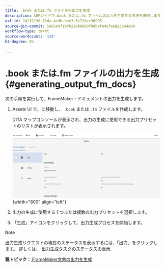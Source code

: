 ```yaml
---
title: .book または.fm ファイルの出力を生成
description: AEMガイドで.book または.fm ファイルの出力を生成する方法を説明します。
exl-id: 24132198-52da-4c0b-bee3-5c728ec96995
source-git-commit: 5e0584f1bf0216b8b00f00b9fe46fa682c244e08
workflow-type: tm+mt
source-wordcount: '128'
ht-degree: 0%

---
```


# .book または.fm ファイルの出力を生成 {#generating_output_fm_docs}

次の手順を実行して、FrameMaker・ドキュメントの出力を生成します。

1. Assets UI で、に移動し、 `.book` または `.fm` ファイルを作成します。

   DITA マップコンソールが表示され、出力の生成に使用できる出力プリセットのリストが表示されます。

   ![](images/publish-fm-doc.png){width="800" align="left"}

1. 出力の生成に使用する 1 つまたは複数の出力プリセットを選択します。

1. 「生成」アイコンをクリックして、出力生成プロセスを開始します。


>[!NOTE]
>
> 出力生成リクエストの現在のステータスを表示するには、「出力」をクリックします。 詳しくは、 [出力生成タスクのステータスの表示](fm-output-view-status.md).

**親トピック：**[ FrameMaker文書の出力を生成](fm-output-generatation.md)
